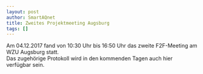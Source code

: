 ```yaml
---
layout: post
author: SmartAQnet
title: Zweites Projektmeeting Augsburg
tags: []
---
```

Am 04.12.2017 fand von 10:30 Uhr bis 16:50 Uhr das zweite F2F-Meeting am WZU Augsburg statt.  
Das zugehörige Protokoll wird in den kommenden Tagen auch hier verfügbar sein.

